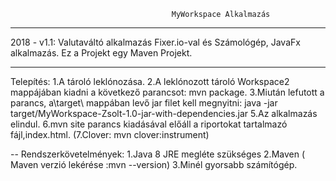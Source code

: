 

                                        MyWorkspace Alkalmazás
---                                        
2018 - v1.1:
Valutaváltó alkalmazás Fixer.io-val és Számológép, JavaFx alkalmazás.
Ez a Projekt egy Maven Projekt.

---
Telepítés:
1.A tároló leklónozása.
2.A leklónozott tároló Workspace2 mappájában kiadni a következő parancsot: mvn package.
3.Miután lefutott a parancs, a\target\ mappában levő jar filet kell megnyitni:
  java -jar target/MyWorkspace-Zsolt-1.0-jar-with-dependencies.jar
5.Az alkalmazás elindul.
6.mvn site parancs kiadásával előáll a riportokat tartalmazó fájl,index.html.
(7.Clover: mvn clover:instrument)

--
Rendszerkövetelmények:
1.Java 8 JRE megléte szükséges
2.Maven ( Maven verzió lekérése :mvn --version)
3.Minél gyorsabb számítógép.
